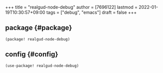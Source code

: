 +++
title = "realgud-node-debug"
author = [7696122]
lastmod = 2022-01-19T10:30:57+09:00
tags = ["debug", "emacs"]
draft = false
+++

## package {#package}

```elisp
(package! realgud-node-debug)
```


## config {#config}

```elisp
(use-package! realgud-node-debug)
```
